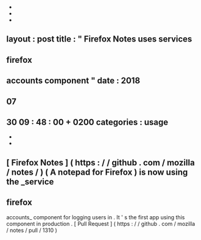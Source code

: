 -
-
-
layout
:
post
title
:
"
Firefox
Notes
uses
services
-
firefox
-
accounts
component
"
date
:
2018
-
07
-
30
09
:
48
:
00
+
0200
categories
:
usage
-
-
-
[
Firefox
Notes
]
(
https
:
/
/
github
.
com
/
mozilla
/
notes
/
)
(
A
notepad
for
Firefox
)
is
now
using
the
_service
-
firefox
-
accounts_
component
for
logging
users
in
.
It
'
s
the
first
app
using
this
component
in
production
.
[
Pull
Request
]
(
https
:
/
/
github
.
com
/
mozilla
/
notes
/
pull
/
1310
)
